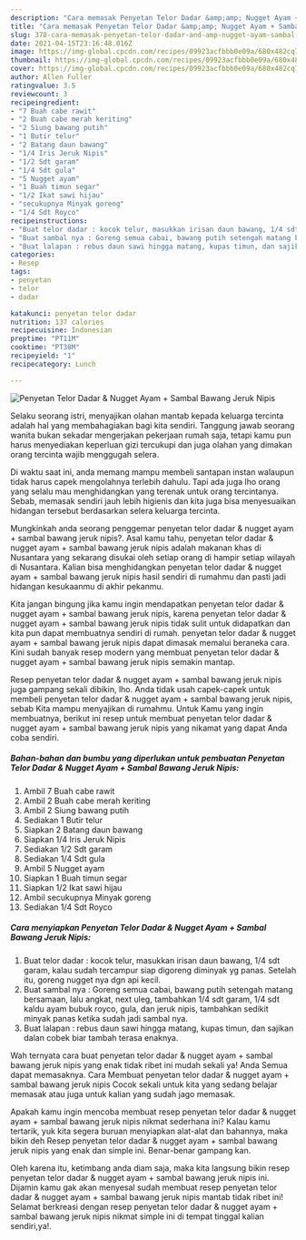 ```yaml
---
description: "Cara memasak Penyetan Telor Dadar &amp;amp; Nugget Ayam + Sambal Bawang Jeruk Nipis yang nikmat Untuk Jualan"
title: "Cara memasak Penyetan Telor Dadar &amp;amp; Nugget Ayam + Sambal Bawang Jeruk Nipis yang nikmat Untuk Jualan"
slug: 378-cara-memasak-penyetan-telor-dadar-and-amp-nugget-ayam-sambal-bawang-jeruk-nipis-yang-nikmat-untuk-jualan
date: 2021-04-15T23:16:48.016Z
image: https://img-global.cpcdn.com/recipes/09923acfbbb0e09a/680x482cq70/penyetan-telor-dadar-nugget-ayam-sambal-bawang-jeruk-nipis-foto-resep-utama.jpg
thumbnail: https://img-global.cpcdn.com/recipes/09923acfbbb0e09a/680x482cq70/penyetan-telor-dadar-nugget-ayam-sambal-bawang-jeruk-nipis-foto-resep-utama.jpg
cover: https://img-global.cpcdn.com/recipes/09923acfbbb0e09a/680x482cq70/penyetan-telor-dadar-nugget-ayam-sambal-bawang-jeruk-nipis-foto-resep-utama.jpg
author: Allen Fuller
ratingvalue: 3.5
reviewcount: 3
recipeingredient:
- "7 Buah cabe rawit"
- "2 Buah cabe merah keriting"
- "2 Siung bawang putih"
- "1 Butir telur"
- "2 Batang daun bawang"
- "1/4 Iris Jeruk Nipis"
- "1/2 Sdt garam"
- "1/4 Sdt gula"
- "5 Nugget ayam"
- "1 Buah timun segar"
- "1/2 Ikat sawi hijau"
- "secukupnya Minyak goreng"
- "1/4 Sdt Royco"
recipeinstructions:
- "Buat telor dadar : kocok telur, masukkan irisan daun bawang, 1/4 sdt garam, kalau sudah tercampur siap digoreng diminyak yg panas. Setelah itu, goreng nugget nya dgn api kecil."
- "Buat sambal nya : Goreng semua cabai, bawang putih setengah matang bersamaan, lalu angkat, next uleg, tambahkan 1/4 sdt garam, 1/4 sdt kaldu ayam bubuk royco, gula, dan jeruk nipis, tambahkan sedikit minyak panas ketika sudah jadi sambal nya."
- "Buat lalapan : rebus daun sawi hingga matang, kupas timun, dan sajikan dalan cobek biar tambah terasa enaknya."
categories:
- Resep
tags:
- penyetan
- telor
- dadar

katakunci: penyetan telor dadar 
nutrition: 137 calories
recipecuisine: Indonesian
preptime: "PT11M"
cooktime: "PT38M"
recipeyield: "1"
recipecategory: Lunch

---
```



![Penyetan Telor Dadar &amp; Nugget Ayam + Sambal Bawang Jeruk Nipis](https://img-global.cpcdn.com/recipes/09923acfbbb0e09a/680x482cq70/penyetan-telor-dadar-nugget-ayam-sambal-bawang-jeruk-nipis-foto-resep-utama.jpg)

Selaku seorang istri, menyajikan olahan mantab kepada keluarga tercinta adalah hal yang membahagiakan bagi kita sendiri. Tanggung jawab seorang  wanita bukan sekadar mengerjakan pekerjaan rumah saja, tetapi kamu pun harus menyediakan keperluan gizi tercukupi dan juga olahan yang dimakan orang tercinta wajib menggugah selera.

Di waktu  saat ini, anda memang mampu membeli santapan instan walaupun tidak harus capek mengolahnya terlebih dahulu. Tapi ada juga lho orang yang selalu mau menghidangkan yang terenak untuk orang tercintanya. Sebab, memasak sendiri jauh lebih higienis dan kita juga bisa menyesuaikan hidangan tersebut berdasarkan selera keluarga tercinta. 



Mungkinkah anda seorang penggemar penyetan telor dadar &amp; nugget ayam + sambal bawang jeruk nipis?. Asal kamu tahu, penyetan telor dadar &amp; nugget ayam + sambal bawang jeruk nipis adalah makanan khas di Nusantara yang sekarang disukai oleh setiap orang di hampir setiap wilayah di Nusantara. Kalian bisa menghidangkan penyetan telor dadar &amp; nugget ayam + sambal bawang jeruk nipis hasil sendiri di rumahmu dan pasti jadi hidangan kesukaanmu di akhir pekanmu.

Kita jangan bingung jika kamu ingin mendapatkan penyetan telor dadar &amp; nugget ayam + sambal bawang jeruk nipis, karena penyetan telor dadar &amp; nugget ayam + sambal bawang jeruk nipis tidak sulit untuk didapatkan dan kita pun dapat membuatnya sendiri di rumah. penyetan telor dadar &amp; nugget ayam + sambal bawang jeruk nipis dapat dimasak memalui beraneka cara. Kini sudah banyak resep modern yang membuat penyetan telor dadar &amp; nugget ayam + sambal bawang jeruk nipis semakin mantap.

Resep penyetan telor dadar &amp; nugget ayam + sambal bawang jeruk nipis juga gampang sekali dibikin, lho. Anda tidak usah capek-capek untuk membeli penyetan telor dadar &amp; nugget ayam + sambal bawang jeruk nipis, sebab Kita mampu menyajikan di rumahmu. Untuk Kamu yang ingin membuatnya, berikut ini resep untuk membuat penyetan telor dadar &amp; nugget ayam + sambal bawang jeruk nipis yang nikamat yang dapat Anda coba sendiri.

<!--inarticleads1-->

##### Bahan-bahan dan bumbu yang diperlukan untuk pembuatan Penyetan Telor Dadar &amp; Nugget Ayam + Sambal Bawang Jeruk Nipis:

1. Ambil 7 Buah cabe rawit
1. Ambil 2 Buah cabe merah keriting
1. Ambil 2 Siung bawang putih
1. Sediakan 1 Butir telur
1. Siapkan 2 Batang daun bawang
1. Siapkan 1/4 Iris Jeruk Nipis
1. Sediakan 1/2 Sdt garam
1. Sediakan 1/4 Sdt gula
1. Ambil 5 Nugget ayam
1. Siapkan 1 Buah timun segar
1. Siapkan 1/2 Ikat sawi hijau
1. Ambil secukupnya Minyak goreng
1. Sediakan 1/4 Sdt Royco




<!--inarticleads2-->

##### Cara menyiapkan Penyetan Telor Dadar &amp; Nugget Ayam + Sambal Bawang Jeruk Nipis:

1. Buat telor dadar : kocok telur, masukkan irisan daun bawang, 1/4 sdt garam, kalau sudah tercampur siap digoreng diminyak yg panas. Setelah itu, goreng nugget nya dgn api kecil.
1. Buat sambal nya : Goreng semua cabai, bawang putih setengah matang bersamaan, lalu angkat, next uleg, tambahkan 1/4 sdt garam, 1/4 sdt kaldu ayam bubuk royco, gula, dan jeruk nipis, tambahkan sedikit minyak panas ketika sudah jadi sambal nya.
1. Buat lalapan : rebus daun sawi hingga matang, kupas timun, dan sajikan dalan cobek biar tambah terasa enaknya.




Wah ternyata cara buat penyetan telor dadar &amp; nugget ayam + sambal bawang jeruk nipis yang enak tidak ribet ini mudah sekali ya! Anda Semua dapat memasaknya. Cara Membuat penyetan telor dadar &amp; nugget ayam + sambal bawang jeruk nipis Cocok sekali untuk kita yang sedang belajar memasak atau juga untuk kalian yang sudah jago memasak.

Apakah kamu ingin mencoba membuat resep penyetan telor dadar &amp; nugget ayam + sambal bawang jeruk nipis nikmat sederhana ini? Kalau kamu tertarik, yuk kita segera buruan menyiapkan alat-alat dan bahannya, maka bikin deh Resep penyetan telor dadar &amp; nugget ayam + sambal bawang jeruk nipis yang enak dan simple ini. Benar-benar gampang kan. 

Oleh karena itu, ketimbang anda diam saja, maka kita langsung bikin resep penyetan telor dadar &amp; nugget ayam + sambal bawang jeruk nipis ini. Dijamin kamu gak akan menyesal sudah membuat resep penyetan telor dadar &amp; nugget ayam + sambal bawang jeruk nipis mantab tidak ribet ini! Selamat berkreasi dengan resep penyetan telor dadar &amp; nugget ayam + sambal bawang jeruk nipis nikmat simple ini di tempat tinggal kalian sendiri,ya!.

